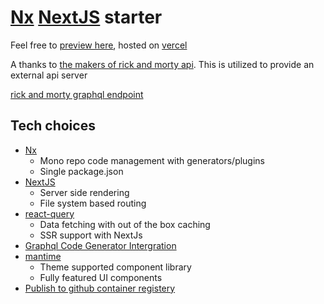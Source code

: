 # [Nx](https://nx.dev/) [NextJS](https://nextjs.org/) starter

Feel free to [preview here](https://nx-next-starter.vercel.app/), hosted on [vercel](https://vercel.com/)

A thanks to [the makers of rick and morty api](https://rickandmortyapi.com/support-us). This is utilized to provide an external api server

[rick and morty graphql endpoint](https://rickandmortyapi.com/graphql)

## Tech choices

- [Nx](https://nx.dev/)
  - Mono repo code management with generators/plugins
  - Single package.json
- [NextJS](https://nextjs.org/)
  - Server side rendering
  - File system based routing
- [react-query](https://react-query.tanstack.com/)
  - Data fetching with out of the box caching
  - SSR support with NextJs
- [Graphql Code Generator Intergration](https://www.graphql-code-generator.com/)
- [mantime](https://mantine.dev/)
  - Theme supported component library
  - Fully featured UI components
- [Publish to github container registery](https://github.com/features/packages)
